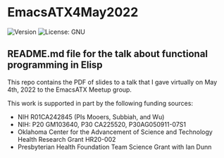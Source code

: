 # EmacsATX4May2022
![Version](https://img.shields.io/static/v1?label=ACA2021&message=0.1&color=brightcolor)
![License: GNU](https://img.shields.io/badge/License-GNU-blue.svg)

## README.md file for the talk about functional programming in Elisp

This repo contains the PDF of  slides to a talk that I gave virtually on May 4th, 2022 to the EmacsATX Meetup group.  

This work is supported in part by the following funding sources:

* NIH R01CA242845 (PIs Mooers, Subbiah, and Wu)
* NIH: P20 GM103640, P30 CA225520, P30AG050911-07S1
* Oklahoma Center for the Advancement of Science and Technology Health Research Grant HR20-002
* Presbyterian Health Foundation Team Science Grant with Ian Dunn


